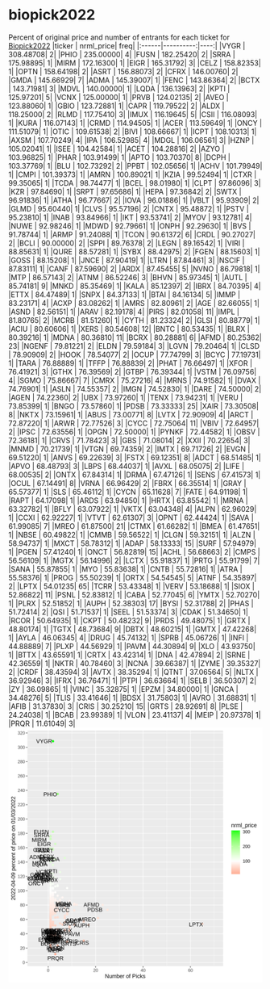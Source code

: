 # biopick2022
Percent of original price and number of entrants for each ticket for [Biopick2022](https://twitter.com/hashtag/Biopick2022)
|ticker | nrml_price| freq|
|:------|----------:|----:|
|VYGR   |  308.48708|    2|
|PHIO   |  235.00000|    4|
|FUSN   |  182.25420|    2|
|SRRA   |  175.98895|    1|
|MIRM   |  172.16300|    1|
|EIGR   |  165.31792|    3|
|CELZ   |  158.82353|    1|
|OPTN   |  158.64198|    2|
|ASRT   |  156.88073|    2|
|CFRX   |  146.00760|    2|
|GMDA   |  145.66929|    7|
|ADMA   |  145.39007|    1|
|FENC   |  143.86364|    2|
|BCTX   |  143.71981|    3|
|MDVL   |  140.00000|    1|
|LQDA   |  136.13963|    2|
|KPTI   |  125.97201|    5|
|VCNX   |  125.00000|    1|
|PRVB   |  124.02135|    2|
|AVEO   |  123.88060|    1|
|GBIO   |  123.72881|    1|
|CAPR   |  119.79522|    2|
|ALDX   |  118.25000|    2|
|RLMD   |  117.75410|    3|
|IMUX   |  116.19645|    5|
|CSII   |  116.08093|    1|
|KURA   |  116.07143|    1|
|CRMD   |  114.94505|    1|
|ACER   |  113.59649|    1|
|ONCY   |  111.51079|    1|
|OTIC   |  109.61538|    2|
|BIVI   |  108.66667|    1|
|ICPT   |  108.10313|    1|
|AXSM   |  107.70249|    4|
|IPA    |  106.52985|    4|
|MDGL   |  106.06561|    3|
|HZNP   |  105.02041|    1|
|ISEE   |  104.42584|    1|
|ACET   |  104.28816|    2|
|AZYO   |  103.96825|    1|
|PHAR   |  103.91499|    1|
|APTO   |  103.70370|    8|
|DCPH   |  103.37769|    1|
|BLU    |  102.73292|    2|
|PPBT   |  102.05656|    1|
|ACHV   |  101.79949|    1|
|CMPI   |  101.39373|    1|
|AMRN   |  100.89021|    1|
|KZIA   |   99.52494|    1|
|CTXR   |   99.35065|    1|
|TCDA   |   98.74477|    1|
|BCEL   |   98.01980|    1|
|CLPT   |   97.86096|    3|
|KZR    |   97.84690|    1|
|SRPT   |   97.65686|    1|
|HEPA   |   97.36842|    2|
|SWTX   |   96.91836|    1|
|ATHA   |   96.77667|    2|
|IOVA   |   96.01886|    1|
|VBLT   |   95.93909|    2|
|GLMD   |   95.60440|    1|
|CLVS   |   95.57196|    2|
|CNTX   |   95.48872|    1|
|PSTV   |   95.23810|    1|
|INAB   |   93.84966|    1|
|IKT    |   93.53741|    2|
|MYOV   |   93.12781|    4|
|NUWE   |   92.98246|    1|
|MDWD   |   92.79661|    1|
|ONPH   |   92.29630|    1|
|BVS    |   91.78744|    1|
|ARMP   |   91.24088|    1|
|TCON   |   90.61372|    6|
|CRDL   |   90.27027|    2|
|BCLI   |   90.00000|    2|
|SPPI   |   89.76378|    2|
|LEGN   |   89.16542|    1|
|VIRI   |   88.85631|    1|
|QURE   |   88.57281|    1|
|SYBX   |   88.42975|    2|
|FGEN   |   88.15603|    1|
|GOSS   |   88.15208|    1|
|JNCE   |   87.90419|    1|
|LTRN   |   87.84461|    3|
|NSCIF  |   87.83111|    1|
|CANF   |   87.59690|    2|
|ARDX   |   87.45455|    5|
|NVNO   |   86.79818|    1|
|MTP    |   86.57143|    2|
|ATNM   |   86.52246|    3|
|BHVN   |   85.97345|    1|
|AUTL   |   85.74181|    9|
|MNKD   |   85.35469|    1|
|KALA   |   85.12397|    2|
|IBRX   |   84.70395|    4|
|ETTX   |   84.47489|    1|
|SNPX   |   84.37133|    1|
|BTAI   |   84.16134|    5|
|IMMP   |   83.23171|    4|
|ACXP   |   83.08262|    1|
|AMRS   |   82.80961|    2|
|AGE    |   82.66055|    1|
|ASND   |   82.56151|    1|
|ARAV   |   82.19178|    4|
|PIRS   |   82.01058|   11|
|IMPL   |   81.80765|    2|
|MCRB   |   81.51260|    1|
|CYTH   |   81.23324|    2|
|GLSI   |   80.88779|    1|
|ACIU   |   80.60606|    1|
|XERS   |   80.54608|   12|
|BNTC   |   80.53435|    1|
|BLRX   |   80.39216|    1|
|MDNA   |   80.36810|   11|
|BCRX   |   80.28881|    6|
|AFMD   |   80.25362|   23|
|NGENF  |   79.81221|    2|
|ELDN   |   79.59184|    3|
|LGVN   |   79.20464|    1|
|CLSD   |   78.90909|    2|
|HOOK   |   78.54077|    2|
|OCUP   |   77.74799|    3|
|BCYC   |   77.19731|    1|
|TARA   |   76.88889|    1|
|TFFP   |   76.88839|    2|
|PHAT   |   76.66497|    1|
|XFOR   |   76.41921|    3|
|GTHX   |   76.39569|    2|
|GTBP   |   76.39344|    1|
|VSTM   |   76.09756|    4|
|SGMO   |   75.86667|    7|
|CMRX   |   75.27216|    4|
|MRNS   |   74.91582|    1|
|DVAX   |   74.76901|    1|
|ASLN   |   74.55357|    2|
|IMGN   |   74.52830|    1|
|DARE   |   74.50000|    2|
|AGEN   |   74.22360|    2|
|UBX    |   73.97260|    1|
|TENX   |   73.94231|    1|
|VERU   |   73.85399|    1|
|BNGO   |   73.57860|    1|
|PDSB   |   73.33333|   25|
|XAIR   |   73.30508|    8|
|NKTX   |   73.15961|    1|
|ABUS   |   73.00771|    8|
|LVTX   |   72.90909|    4|
|ARCT   |   72.87220|    1|
|ARWR   |   72.77526|    3|
|CYCC   |   72.75064|   11|
|VBIV   |   72.64957|    2|
|IPSC   |   72.63556|    1|
|OPGN   |   72.50000|    1|
|PYNKF  |   72.44582|    1|
|OBSV   |   72.36181|    1|
|CRVS   |   71.78423|    3|
|GBS    |   71.08014|    2|
|XXII   |   70.22654|    3|
|MNMD   |   70.21739|    1|
|VTGN   |   69.74359|    2|
|IMTX   |   69.71726|    2|
|EVGN   |   69.51220|    1|
|ANVS   |   69.22639|    3|
|FSTX   |   69.12351|    8|
|ADCT   |   68.51485|    1|
|APVO   |   68.48793|    3|
|LBPS   |   68.44037|    1|
|AVXL   |   68.05075|    2|
|LIFE   |   68.00535|    2|
|ONTX   |   67.84314|    1|
|DRMA   |   67.47126|    1|
|SENS   |   67.41573|    1|
|OCUL   |   67.14491|    8|
|VRNA   |   66.96429|    2|
|FBRX   |   66.35514|    1|
|GRAY   |   65.57377|    1|
|SLS    |   65.46112|    1|
|CYCN   |   65.11628|    7|
|FATE   |   64.91198|    1|
|RAPT   |   64.17098|    1|
|ARDS   |   63.94850|    1|
|HRTX   |   63.85542|    1|
|MRNA   |   63.32782|    1|
|BFLY   |   63.07922|    1|
|VKTX   |   63.04348|    4|
|ALPN   |   62.96029|    1|
|CCXI   |   62.92227|    1|
|VTVT   |   62.61307|    3|
|OPNT   |   62.44424|    1|
|SAVA   |   61.99085|    7|
|MREO   |   61.87500|   21|
|CTMX   |   61.66282|    1|
|BMEA   |   61.47651|    1|
|NBSE   |   60.49822|    1|
|CMMB   |   59.56522|    1|
|CLGN   |   59.32151|    1|
|ALZN   |   58.94737|    1|
|MXCT   |   58.78312|    1|
|ADAP   |   58.13333|   15|
|SURF   |   57.94979|    1|
|PGEN   |   57.41240|    1|
|ONCT   |   56.82819|   15|
|ACHL   |   56.68663|    2|
|CMPS   |   56.56109|    1|
|MGTX   |   56.14996|    2|
|LCTX   |   55.91837|    1|
|PRTG   |   55.91799|    7|
|SANA   |   55.87855|    1|
|MYO    |   55.83638|    1|
|CNTB   |   55.72816|    1|
|ATRA   |   55.58376|    1|
|PROG   |   55.50239|    1|
|ORTX   |   54.54545|    5|
|ATNF   |   54.35897|    2|
|LPTX   |   54.01235|   65|
|TCRR   |   53.43348|    1|
|VERV   |   53.18688|    1|
|SIOX   |   52.86822|   11|
|PSNL   |   52.83812|    1|
|CABA   |   52.77045|    6|
|YMTX   |   52.70270|    1|
|PLRX   |   52.51852|    1|
|AUPH   |   52.38303|   17|
|BYSI   |   52.31788|    2|
|PHAS   |   51.72414|    2|
|QSI    |   51.71537|    1|
|SEEL   |   51.53374|    3|
|CDAK   |   51.34650|    1|
|RCOR   |   50.64935|    1|
|CKPT   |   50.48232|    9|
|PRDS   |   49.48075|    1|
|GRTX   |   48.80174|    1|
|TGTX   |   48.73684|    9|
|DBTX   |   48.60215|    1|
|GMTX   |   47.42268|    1|
|AYLA   |   46.06345|    4|
|DRUG   |   45.74132|    1|
|SPRB   |   45.06726|    1|
|INFI   |   44.88889|    7|
|PLXP   |   44.56929|    1|
|PAVM   |   44.30894|    9|
|XLO    |   43.93750|    1|
|BTTX   |   43.65591|    1|
|CRTX   |   43.42314|    1|
|DNA    |   42.47894|    2|
|SRNE   |   42.36559|    1|
|NKTR   |   40.78460|    3|
|NCNA   |   39.66387|    1|
|ZYME   |   39.35327|    2|
|CRDF   |   38.43594|    3|
|AVTX   |   38.35294|    1|
|QTNT   |   37.06564|    5|
|NLTX   |   36.92946|    3|
|IFRX   |   36.76471|    1|
|PTPI   |   36.63664|    1|
|SELB   |   36.50307|    2|
|ZY     |   36.09865|    1|
|VINC   |   35.32875|    1|
|EPZM   |   34.80000|    1|
|GNCA   |   34.48276|    5|
|TLIS   |   33.41646|    1|
|BDSX   |   31.75803|    1|
|AVRO   |   31.68831|    1|
|AFIB   |   31.37830|    3|
|CRIS   |   30.25210|   15|
|GRTS   |   28.92691|    8|
|PLSE   |   24.24038|    1|
|BCAB   |   23.99389|    1|
|VLON   |   23.41137|    4|
|MEIP   |   20.97378|    1|
|PRQR   |   11.61049|    3|
![retvspicks](biopicks.png?raw=true)

